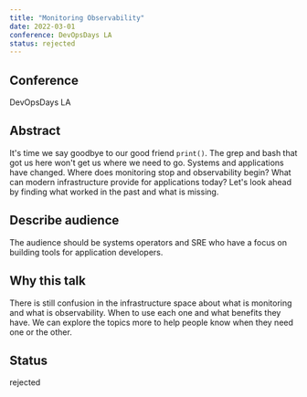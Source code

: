 ```yaml
---
title: "Monitoring Observability"
date: 2022-03-01
conference: DevOpsDays LA
status: rejected
---
```


## Conference
DevOpsDays LA

## Abstract
It's time we say goodbye to our good friend `print()`. The grep and bash that got us here won't get us where we need to go. Systems and applications have changed. Where does monitoring stop and observability begin? What can modern infrastructure provide for applications today? Let's look ahead by finding what worked in the past and what is missing.

## Describe audience
The audience should be systems operators and SRE who have a focus on building tools for application developers.

## Why this talk
There is still confusion in the infrastructure space about what is monitoring and what is observability. When to use each one and what benefits they have. We can explore the topics more to help people know when they need one or the other.

## Status
rejected
